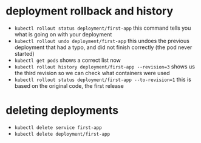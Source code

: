 # deployment rollback and history

- `kubectl rollout status deployment/first-app` this command tells you what is going on with your deployment
- `kubectl rollout undo deployment/first-app` this undoes the previous deployment that had a typo, and did not finish correctly (the pod never started)
- `kubectl get pods` shows a correct list now
- `kubectl rollout history deployment/first-app --revision=3` shows us the third revision so we can check what containers were used
- `kubectl rollout status deployment/first-app --to-revision=1` this is based on the original code, the first release

# deleting deployments

- `kubectl delete service first-app`
- `kubectl delete deployment/first-app`
